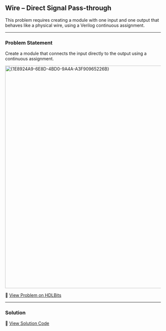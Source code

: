 ## Wire – Direct Signal Pass-through

This problem requires creating a module with one input and one output that behaves like a physical wire, using a Verilog continuous assignment.

---

### Problem Statement  
Create a module that connects the input directly to the output using a continuous assignment.  

<img width="721" alt="{1E8924A9-6E8D-4BD0-9A4A-A3F90965226B}" src="https://github.com/user-attachments/assets/e8292155-b53d-4a78-98f9-bc8e88cc010c" />

🔗 [View Problem on HDLBits](https://hdlbits.01xz.net/wiki/Wire)

---

### Solution  
📄 [View Solution Code](https://github.com/EswarAdithya011/HDLBits/blob/main/Problem%20Sets/2.%20Verilog%20Language/2.1%20Basics/Simple%20wire.v)

